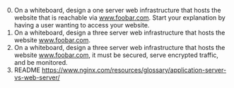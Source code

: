 0. On a whiteboard, design a one server web infrastructure that hosts the website that is reachable via www.foobar.com. Start your explanation by having a user wanting to access your website.
1. On a whiteboard, design a three server web infrastructure that hosts the website www.foobar.com.
2. On a whiteboard, design a three server web infrastructure that hosts the website www.foobar.com, it must be secured, serve encrypted traffic, and be monitored.
3. README https://www.nginx.com/resources/glossary/application-server-vs-web-server/
